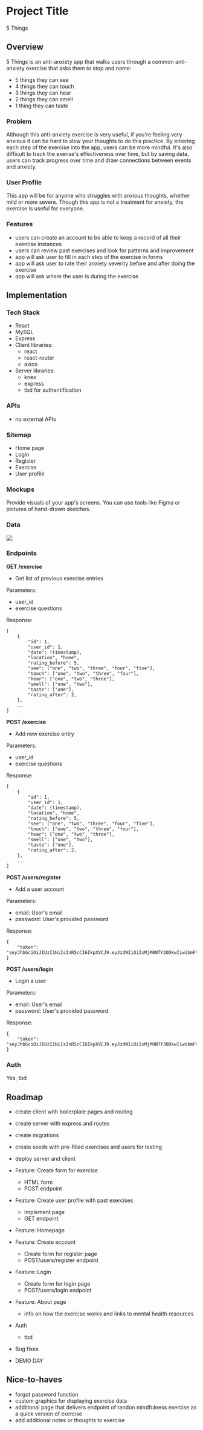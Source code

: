# Project Title

5 Things

## Overview

5 Things is an anti-anxiety app that walks users through a common anti-anxiety exercise that asks them to stop and name:

- 5 things they can see
- 4 things they can touch
- 3 things they can hear
- 2 things they can smell
- 1 thing they can taste

### Problem

Although this anti-anxiety exercise is very useful, if you're feeling very anxious it can be hard to slow your thoughts to do this practice. By entering each step of the exercise into the app, users can be more mindful. It's also difficult to track the exerise's effectiveness over time, but by saving data, users can track progress over time and draw connections between events and anxiety.

### User Profile

This app will be for anyone who struggles with anxious thoughts, whether mild or more severe. Though this app is not a treatment for anxiety, the exercise is useful for everyone.

### Features

- users can create an account to be able to keep a record of all their exercise instances
- users can review past exercises and look for patterns and improvement
- app will ask user to fill in each step of the exercise in forms
- app will ask user to rate their anxiety severity before and after doing the exercise
- app will ask where the user is during the exercise

## Implementation

### Tech Stack

- React
- MySQL
- Express
- Client libraries:
  - react
  - react-router
  - axios
- Server libraries:
  - knex
  - express
  - tbd for authentification

### APIs

- no external APIs

### Sitemap

- Home page
- Login
- Register
- Exercise
- User profile

### Mockups

Provide visuals of your app's screens. You can use tools like Figma or pictures of hand-drawn sketches.

### Data

![](./src/assets/mockups/drawSQL-image-export-2024-03-17.png)

### Endpoints

**GET /exercise**

- Get list of previous exercise entries

Parameters:

- user_id
- exercise questions

Response:

```
[
    {
        "id": 1,
        "user_id": 1,
        "date": (timestamp),
        "location", "home",
        "rating_before": 5,
        "see": ["one", "two", "three", "four", "five"],
        "touch": ["one", "two", "three", "four"],
        "hear": ["one", "two", "three"],
        "smell": ["one", "two"],
        "taste": ["one"],
        "rating_after": 2,
    },
    ...
]
```

**POST /exercise**

- Add new exercise entry

Parameters:

- user_id
- exercise questions

Response:

```
[
    {
        "id": 1,
        "user_id": 1,
        "date": (timestamp),
        "location", "home",
        "rating_before": 5,
        "see": ["one", "two", "three", "four", "five"],
        "touch": ["one", "two", "three", "four"],
        "hear": ["one", "two", "three"],
        "smell": ["one", "two"],
        "taste": ["one"],
        "rating_after": 2,
    },
    ...
]
```

**POST /users/register**

- Add a user account

Parameters:

- email: User's email
- password: User's provided password

Response:

```
{
    "token": "seyJhbGciOiJIUzI1NiIsInR5cCI6IkpXVCJ9.eyJzdWIiOiIxMjM0NTY3ODkwIiwibmFtZSI6I..."
}
```

**POST /users/login**

- Login a user

Parameters:

- email: User's email
- password: User's provided password

Response:

```
{
    "token": "seyJhbGciOiJIUzI1NiIsInR5cCI6IkpXVCJ9.eyJzdWIiOiIxMjM0NTY3ODkwIiwibmFtZSI6I..."
}
```

### Auth

Yes, tbd

## Roadmap

- create client with boilerplate pages and routing

- create server with express and routes

- create migrations

- create seeds with pre-filled exercises and users for testing

- deploy server and client

- Feature: Create form for exercise

  - HTML form
  - POST endpoint

- Feature: Create user profile with past exercises

  - Implement page
  - GET endpoint

- Feature: Homepage

- Feature: Create account

  - Create form for register page
  - POST/users/register endpoint

- Feature: Login

  - Create form for login page
  - POST/users/login endpoint

- Feature: About page

  - info on how the exercise works and links to mental health resources

- Auth

  - tbd

- Bug fixes

- DEMO DAY

## Nice-to-haves

- forgot password function
- custom graphics for displaying exercise data
- additional page that delivers endpoint of randon mindfulness exercise as a quick version of exercise
- add additional notes or thoughts to exercise
